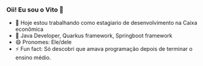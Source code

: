 ### Oii! Eu sou o Vito 👋

- 🔭 Hoje estou trabalhando como estagiario de desenvolvimento na Caixa econômica 
- 🌱 Java Developer, Quarkus framework, Springboot framework
- 😄 Pronomes: Ele/dele
- ⚡ Fun fact: Só descobri que amava programação depois de terminar o ensino médio.

